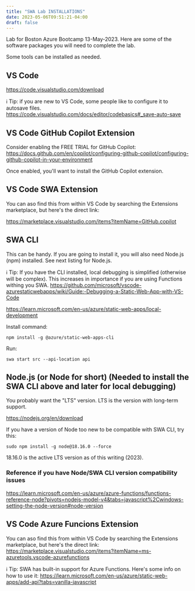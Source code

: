```yaml
---
title: "SWA Lab INSTALLATIONS"
date: 2023-05-06T09:51:21-04:00
draft: false
---
```

Lab for Boston Azure Bootcamp 13-May-2023. Here are some of the software packages you will need to complete the lab.

Some tools can be installed as needed.

## VS Code

https://code.visualstudio.com/download

:information_source: Tip: if you are new to VS Code, some people like to configure it to autosave files. https://code.visualstudio.com/docs/editor/codebasics#_save-auto-save

## VS Code GitHub Copilot Extension

Consider enabling the FREE TRIAL for GitHub Copilot: https://docs.github.com/en/copilot/configuring-github-copilot/configuring-github-copilot-in-your-environment

Once enabled, you'll want to install the GitHub Copilot extension.

## VS Code SWA Extension

You can aso find this from within VS Code by searching the Extensions marketplace, but here's the direct link:

https://marketplace.visualstudio.com/items?itemName=GitHub.copilot

## SWA CLI

This can be handy. If you are going to install it, you will also need Node.js (npm) installed. See next listing for Node.js.

:information_source: Tip: If you have the CLI installed, local debugging is simplified (otherwise will be complex). This increases in importance if you are using Functions withing you SWA. https://github.com/microsoft/vscode-azurestaticwebapps/wiki/Guide:-Debugging-a-Static-Web-App-with-VS-Code

https://learn.microsoft.com/en-us/azure/static-web-apps/local-development

Install command:

```npm install -g @azure/static-web-apps-cli```

Run:

```swa start src --api-location api```

## Node.js (or Node for short) (Needed to install the SWA CLI above and later for local debugging)

You probably want the "LTS" version. LTS is the version with long-term support.

https://nodejs.org/en/download

If you have a version of Node too new to be compatible with SWA CLI, try this:

```sudo npm install -g node@18.16.0 --force```

18.16.0 is the active LTS version as of this writing (2023).

### Reference if you have Node/SWA CLI version compatibility issues

https://learn.microsoft.com/en-us/azure/azure-functions/functions-reference-node?pivots=nodejs-model-v4&tabs=javascript%2Cwindows-setting-the-node-version#node-version

## VS Code Azure Funcions Extension

You can aso find this from within VS Code by searching the Extensions marketplace, but here's the direct link:
https://marketplace.visualstudio.com/items?itemName=ms-azuretools.vscode-azurefunctions

:information_source: Tip: SWA has built-in support for Azure Functions. Here's some info on how to use it: https://learn.microsoft.com/en-us/azure/static-web-apps/add-api?tabs=vanilla-javascript

